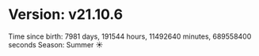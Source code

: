# Version: v21.10.6
Time since birth: 7981 days, 191544 hours, 11492640 minutes, 689558400 seconds
Season: Summer ☀️
